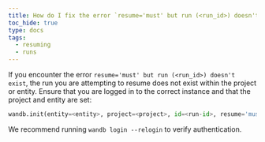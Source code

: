 ```yaml
---
title: How do I fix the error `resume='must' but run (<run_id>) doesn't exist`?
toc_hide: true
type: docs
tags:
  - resuming
  - runs
---
```


If you encounter the error `resume='must' but run (<run_id>) doesn't exist`, the run you are attempting to resume does not exist within the project or entity. Ensure that you are logged in to the correct instance and that the project and entity are set:

```python
wandb.init(entity=<entity>, project=<project>, id=<run-id>, resume='must')
```

We recommend running `wandb login --relogin` to verify authentication.
